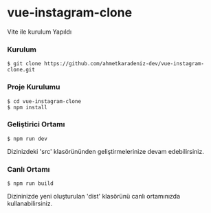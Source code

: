 # vue-instagram-clone

Vite ile kurulum Yapıldı


### Kurulum
```
$ git clone https://github.com/ahmetkaradeniz-dev/vue-instagram-clone.git
```

### Proje Kurulumu
```
$ cd vue-instagram-clone
$ npm install
```

### Geliştirici Ortamı
```
$ npm run dev
```
Dizinizdeki 'src' klasörününden geliştirmelerinize devam edebilirsiniz.

### Canlı Ortamı
```
$ npm run build
```
Dizininizde yeni oluşturulan 'dist' klasörünü canlı ortamınızda kullanabilirsiniz.


